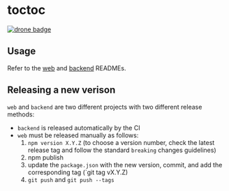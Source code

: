 # toctoc

[![drone badge](https://drone.our.buildo.io:4433/api/badges/buildo/toctoc/status.svg)](https://drone.our.buildo.io:4433/buildo/toctoc)

## Usage

Refer to the [web](/web) and [backend](/backend) READMEs.

## Releasing a new verison

`web` and `backend` are two different projects with two different release methods:

* `backend` is released automatically by the CI
* `web` must be released manually as follows:
  1. `npm version X.Y.Z` (to choose a version number, check the latest release tag and follow the standard `breaking` changes guidelines)
  2. npm publish
  3. update the `package.json` with the new version, commit, and add the corresponding tag (`git tag vX.Y.Z)
  4. `git push` and `git push --tags`
